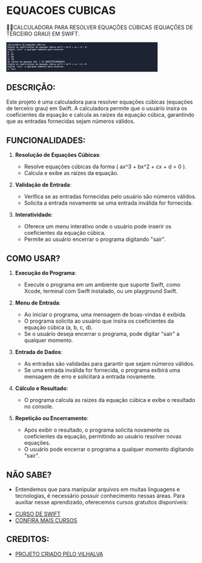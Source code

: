 # EQUACOES CUBICAS
👨‍🏫CALCULADORA PARA RESOLVER EQUAÇÕES CÚBICAS (EQUAÇÕES DE TERCEIRO GRAU) EM SWIFT.

<img src="FOTO.png" align="center" width="400"> <br>

## DESCRIÇÃO:
Este projeto é uma calculadora para resolver equações cúbicas (equações de terceiro grau) em Swift. A calculadora permite que o usuário insira os coeficientes da equação e calcula as raízes da equação cúbica, garantindo que as entradas fornecidas sejam números válidos.

## FUNCIONALIDADES:
1. **Resolução de Equações Cúbicas**:
   - Resolve equações cúbicas da forma \( ax^3 + bx^2 + cx + d = 0 \).
   - Calcula e exibe as raízes da equação.

2. **Validação de Entrada**:
   - Verifica se as entradas fornecidas pelo usuário são números válidos.
   - Solicita a entrada novamente se uma entrada inválida for fornecida.

3. **Interatividade**:
   - Oferece um menu interativo onde o usuário pode inserir os coeficientes da equação cúbica.
   - Permite ao usuário encerrar o programa digitando "sair".

## COMO USAR?
1. **Execução do Programa**:
   - Execute o programa em um ambiente que suporte Swift, como Xcode, terminal com Swift instalado, ou um playground Swift.

2. **Menu de Entrada**:
   - Ao iniciar o programa, uma mensagem de boas-vindas é exibida.
   - O programa solicita ao usuário que insira os coeficientes da equação cúbica (a, b, c, d).
   - Se o usuário deseja encerrar o programa, pode digitar "sair" a qualquer momento.

3. **Entrada de Dados**:
   - As entradas são validadas para garantir que sejam números válidos.
   - Se uma entrada inválida for fornecida, o programa exibirá uma mensagem de erro e solicitará a entrada novamente.

4. **Cálculo e Resultado**:
   - O programa calcula as raízes da equação cúbica e exibe o resultado no console.

5. **Repetição ou Encerramento**:
   - Após exibir o resultado, o programa solicita novamente os coeficientes da equação, permitindo ao usuário resolver novas equações.
   - O usuário pode encerrar o programa a qualquer momento digitando "sair".

## NÃO SABE?
- Entendemos que para manipular arquivos em muitas linguagens e tecnologias, é necessário possuir conhecimento nessas áreas. Para auxiliar nesse aprendizado, oferecemos cursos gratuitos disponíveis:
* [CURSO DE SWIFT](https://github.com/VILHALVA/CURSO-DE-SWIFT)
* [CONFIRA MAIS CURSOS](https://github.com/VILHALVA?tab=repositories&q=+topic:CURSO)

## CREDITOS:
- [PROJETO CRIADO PELO VILHALVA](https://github.com/VILHALVA)


